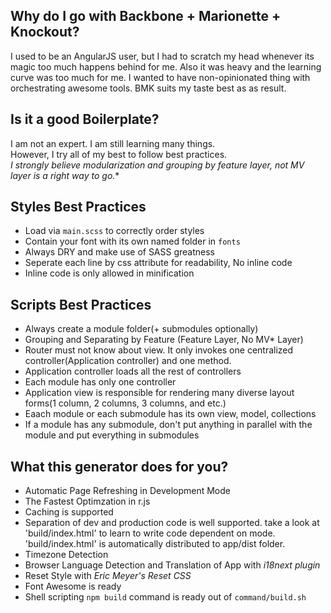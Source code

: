 ## Why do I go with Backbone + Marionette + Knockout?
  I used to be an AngularJS user, but I had to scratch my head whenever its magic too much happens behind for me. Also it was heavy and the learning curve was too much for me.
  I wanted to have non-opinionated thing with orchestrating awesome tools.
  BMK suits my taste best as as result.

## Is it a good Boilerplate?
  I am not an expert. I am still learning many things.<br/>
  However, I try all of my best to follow best practices.<br/>
  **I strongly believe modularization and grouping by feature layer, not MV* layer is a right way to go.**

## Styles Best Practices
  - Load via `main.scss` to correctly order styles
  - Contain your font with its own named folder in `fonts`
  - Always DRY and make use of SASS greatness
  - Seperate each line by css attribute for readability, No inline code
  - Inline code is only allowed in minification

## Scripts Best Practices
  - Always create a module folder(+ submodules optionally)
  - Grouping and Separating by Feature (Feature Layer, No MV* Layer)
  - Router must not know about view. It only invokes one centralized controller(Application controller) and one method.
  - Application controller loads all the rest of controllers
  - Each module has only one controller
  - Application view is responsible for rendering many diverse layout forms(1 column, 2 columns, 3 columns, and etc.)
  - Eaach module or each submodule has its own view, model, collections
  - If a module has any submodule, don't put anything in parallel with the module and put everything in submodules


## What this generator does for you?
- Automatic Page Refreshing in Development Mode
- The Fastest Optimzation in r.js
- Caching is supported
- Separation of dev and production code is well supported.
  take a look at 'build/index.html' to learn to write code dependent on mode.
  'build/index.html' is automatically distributed to app/dist folder.
- Timezone Detection
- Browser Language Detection and Translation of App with *i18next plugin*
- Reset Style with *Eric Meyer's Reset CSS*
- Font Awesome is ready
- Shell scripting `npm build` command is ready out of `command/build.sh`
